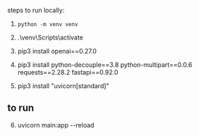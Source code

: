 steps to run locally:

1.  `python -m venv venv`
2. .\venv\Scripts\activate

3. pip3 install openai==0.27.0
4. pip3 install python-decouple==3.8 python-multipart==0.0.6 requests==2.28.2 fastapi==0.92.0

5. pip3 install "uvicorn[standard]"

## to run
6. uvicorn main:app --reload
